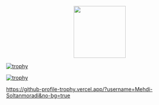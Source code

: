 <p align="center">
  <img width="140" src="https://user-images.githubusercontent.com/6661165/91657958-61b4fd00-eb00-11ea-9def-dc7ef5367e34.png" 
/>  
  
  
  
[![trophy](https://github-profile-trophy.vercel.app/?username=Mehdi-Soltanmoradi)](https://github.com/Mehdi-Soltanmoradi/github-profile-trophy)
  

  

[![trophy](https://github-profile-trophy.vercel.app/?username=Mehdi-Soltanmoradi&theme=onedark)](https://github.com/Mehdi-Soltanmoradi/github-profile-trophy)

  
  
  
https://github-profile-trophy.vercel.app/?username=Mehdi-Soltanmoradi&no-bg=true
  
  
  
